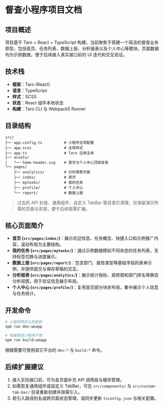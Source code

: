 # 督查小程序项目文档

## 项目概述

项目基于 Taro + React + TypeScript 构建，当前聚焦于搭建一个简洁的督查业务原型，包括首页、任务列表、数据上报、分析报表以及个人中心等模块。页面数据均为示例数据，便于后续接入真实接口前的 UI 迭代和交互验证。

## 技术栈

- **框架**：Taro (React)
- **语言**：TypeScript
- **样式**：SCSS
- **状态**：React 组件本地状态
- **构建**：Taro CLI 与 Webpack5 Runner

## 目录结构

```
src/
├── app.config.ts          # 小程序全局配置
├── app.scss               # 全局样式
├── app.ts                 # Taro 应用主体
├── assets/
│   └── home-header.svg    # 首页与个人中心顶部背景
└── pages/
    ├── analytics/         # 分析报表页面
    ├── index/             # 首页
    ├── mytasks/           # 我的任务
    ├── profile/           # 个人中心
    └── report/            # 数据上报
```

> 过去的 API 封装、通用组件、自定义 TabBar 等目录已清理，仅保留演示所需的页面与资源，便于后续按需扩展。

## 核心页面简介

- **首页 (`src/pages/index/`)**：展示欢迎信息、任务概览、快捷入口和示例推广内容，滚动布局为主要结构。
- **我的任务 (`src/pages/mytasks/`)**：通过示例数据模拟不同状态的任务列表，支持标签切换与进度展示。
- **数据上报 (`src/pages/report/`)**：包含部门、报告类型等基础字段的表单示例，并提供提交与保存草稿的交互。
- **分析报表 (`src/pages/analytics/`)**：展示统计指标、趋势图和部门排名等静态分析视图，用于验证信息展示布局。
- **个人中心 (`src/pages/profile/`)**：复用首页部分块状布局，集中展示个人信息与任务统计。

## 开发命令

```bash
# 小程序预览与热更新
npm run dev:weapp

# 构建微信小程序产物
npm run build:weapp
```

根据需要可使用其它平台的 `dev:*` 与 `build:*` 命令。

## 后续扩展建议

1. 接入实际接口前，可为各页面补充 API 调用层与缓存管理。
2. 如需恢复通用组件或自定义 TabBar，可在 `src/components/` 与 `src/custom-tab-bar/` 目录重新创建并按需引入。
3. 若引入路径别名或跨页面状态管理，请同步更新 `tsconfig.json` 与相关配置。
